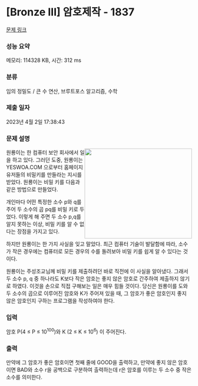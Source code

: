 # [Bronze III] 암호제작 - 1837 

[문제 링크](https://www.acmicpc.net/problem/1837) 

### 성능 요약

메모리: 114328 KB, 시간: 312 ms

### 분류

임의 정밀도 / 큰 수 연산, 브루트포스 알고리즘, 수학

### 제출 일자

2023년 4월 2일 17:38:43

### 문제 설명

<p><img alt="" src="https://www.acmicpc.net/JudgeOnline/upload/201006/Screen%20shot%202010-06-11%20at%204_48_42%20PM.png" style="float:right; height:244px; width:291px">원룡이는 한 컴퓨터 보안 회사에서 일을 하고 있다. 그러던 도중, 원룡이는 YESWOA.COM 으로부터 홈페이지 유저들의 비밀키를 만들라는 지시를 받았다. 원룡이는 비밀 키를 다음과 같은 방법으로 만들었다.</p>

<p>개인마다 어떤 특정한 소수 p와 q를 주어 두 소수의 곱 pq를 비밀 키로 두었다. 이렇게 해 주면 두 소수 p,q를 알지 못하는 이상, 비밀 키를 알 수 없다는 장점을 가지고 있다.</p>

<p>하지만 원룡이는 한 가지 사실을 잊고 말았다. 최근 컴퓨터 기술이 발달함에 따라, 소수가 작은 경우에는 컴퓨터로 모든 경우의 수를 돌려보아 비밀 키를 쉽게 알 수 있다는 것이다.</p>

<p>원룡이는 주성조교님께 비밀 키를 제출하려던 바로 직전에 이 사실을 알아냈다. 그래서 두 소수 p, q 중 하나라도 K보다 작은 암호는 좋지 않은 암호로 간주하여 제출하지 않기로 하였다. 이것을 손으로 직접 구해보는 일은 매우 힘들 것이다. 당신은 원룡이를 도와 두 소수의 곱으로 이루어진 암호와 K가 주어져 있을 때, 그 암호가 좋은 암호인지 좋지 않은 암호인지 구하는 프로그램을 작성하여야 한다.</p>

### 입력 

 <p>암호 P(4 ≤ P ≤ 10<sup>100</sup>)와 K (2 ≤ K ≤ 10<sup>6</sup>) 이 주어진다.</p>

### 출력 

 <p>만약에 그 암호가 좋은 암호이면 첫째 줄에 GOOD을 출력하고, 만약에 좋지 않은 암호이면 BAD와 소수 r을 공백으로 구분하여 출력하는데 r은 암호를 이루는 두 소수 중 작은 소수를 의미한다.</p>

